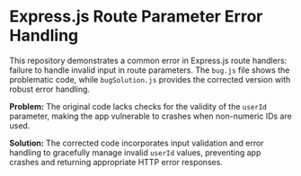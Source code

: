 # Express.js Route Parameter Error Handling

This repository demonstrates a common error in Express.js route handlers: failure to handle invalid input in route parameters.  The `bug.js` file shows the problematic code, while `bugSolution.js` provides the corrected version with robust error handling.

**Problem:**
The original code lacks checks for the validity of the `userId` parameter, making the app vulnerable to crashes when non-numeric IDs are used. 

**Solution:**
The corrected code incorporates input validation and error handling to gracefully manage invalid `userId` values, preventing app crashes and returning appropriate HTTP error responses.